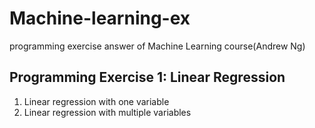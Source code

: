 # Machine-learning-ex
programming exercise answer of Machine Learning course(Andrew Ng)

## Programming Exercise 1: Linear Regression

1. Linear regression with one variable
2. Linear regression with multiple variables


